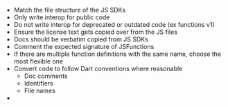<!-- TODO: Make this pretty -->

- Match the file structure of the JS SDKs
- Only write interop for public code
- Do not write interop for deprecated or outdated code (ex functions v1)
- Ensure the license text gets copied over from the JS files
- Docs should be verbatim copied from JS SDKs
- Comment the expected signature of JSFunctions
- If there are multiple function definitions with the same name, choose the most flexible one
- Convert code to follow Dart conventions where reasonable
  - Doc comments
  - Identifiers
  - File names
- 
